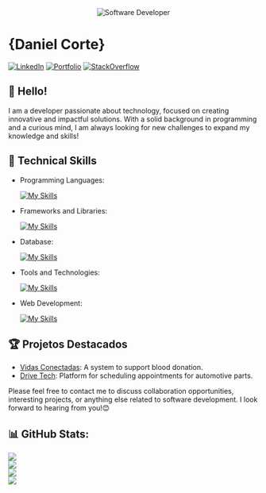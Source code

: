 <div align="center">
  <img src="https://media.istockphoto.com/id/1470350413/vector/software-developer-working-with-computers.jpg?s=612x612&w=0&k=20&c=rMDiFqhfe3PUzikjGeCuSl-x4YlXFCcnM_psO4MlOU0=" alt="Software Developer">
</div>


# {Daniel Corte}

[![LinkedIn](https://img.shields.io/badge/LinkedIn-0077B5?style=for-the-badge&logo=linkedin&logoColor=white)](http://linkedin.com/in/daniel-corte-1200b0224)
[![Portfolio](https://img.shields.io/badge/Portfolio-20B2AA?style=for-the-badge)](https://danielcorte.github.io/projeto-portfolio/)
[![StackOverflow](https://img.shields.io/badge/stack%20overflow-FE7A16?logo=stack-overflow&logoColor=white&style=for-the-badge)](https://pt.stackoverflow.com/users/320601/daniel-corte)

## 👋 Hello!

I am a developer passionate about technology, focused on creating innovative and impactful solutions. With a solid background in programming and a curious mind, I am always looking for new challenges to expand my knowledge and skills!

## 🚀 Technical Skills

- Programming Languages: 

    [![My Skills](https://skillicons.dev/icons?i=java,javascript,python)](https://skillicons.dev)
- Frameworks and Libraries: 

    [![My Skills](https://skillicons.dev/icons?i=spring,react,django)](https://skillicons.dev)
- Database: 

    [![My Skills](https://skillicons.dev/icons?i=mysql,mongo)](https://skillicons.dev)
- Tools and Technologies: 

    [![My Skills](https://skillicons.dev/icons?i=git,github,vscode,eclipse)](https://skillicons.dev)
- Web Development:

    [![My Skills](https://skillicons.dev/icons?i=php,html,css)](https://skillicons.dev)

## 🏆 Projetos Destacados

- [Vidas Conectadas](https://github.com/vidas-conectadas): A system to support blood donation.
- [Drive Tech](https://github.com/drivetech-dev): Platform for scheduling appointments for automotive parts.


Please feel free to contact me to discuss collaboration opportunities, interesting projects, or anything else related to software development. I look forward to hearing from you!😊
## 📊 GitHub Stats:
![](https://github-readme-stats.vercel.app/api?username=danielcorte&theme=aura_dark&hide_border=true&include_all_commits=true&count_private=true)<br/>
![](https://github-readme-streak-stats.herokuapp.com/?user=danielcorte&theme=aura_dark&hide_border=true)<br/>
![](https://github-readme-streak-stats.herokuapp.com/?user=danielcorte&theme=dark&hide_border=true)<br/>
![](https://github-readme-stats.vercel.app/api/top-langs/?username=danielcorte&theme=aura_dark&hide_border=true&include_all_commits=true&count_private=true&layout=compact)
